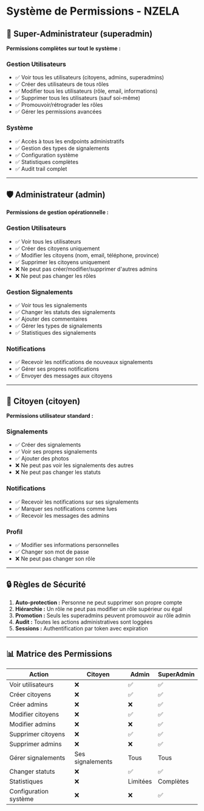 # Système de Permissions - NZELA

## 👑 Super-Administrateur (superadmin)
**Permissions complètes sur tout le système :**

### Gestion Utilisateurs
- ✅ Voir tous les utilisateurs (citoyens, admins, superadmins)
- ✅ Créer des utilisateurs de tous rôles
- ✅ Modifier tous les utilisateurs (rôle, email, informations)
- ✅ Supprimer tous les utilisateurs (sauf soi-même)
- ✅ Promouvoir/rétrograder les rôles
- ✅ Gérer les permissions avancées

### Système
- ✅ Accès à tous les endpoints administratifs
- ✅ Gestion des types de signalements
- ✅ Configuration système
- ✅ Statistiques complètes
- ✅ Audit trail complet

---

## 🛡️ Administrateur (admin)
**Permissions de gestion opérationnelle :**

### Gestion Utilisateurs
- ✅ Voir tous les utilisateurs
- ✅ Créer des citoyens uniquement
- ✅ Modifier les citoyens (nom, email, téléphone, province)
- ✅ Supprimer les citoyens uniquement
- ❌ Ne peut pas créer/modifier/supprimer d'autres admins
- ❌ Ne peut pas changer les rôles

### Gestion Signalements
- ✅ Voir tous les signalements
- ✅ Changer les statuts des signalements
- ✅ Ajouter des commentaires
- ✅ Gérer les types de signalements
- ✅ Statistiques des signalements

### Notifications
- ✅ Recevoir les notifications de nouveaux signalements
- ✅ Gérer ses propres notifications
- ✅ Envoyer des messages aux citoyens

---

## 👤 Citoyen (citoyen)
**Permissions utilisateur standard :**

### Signalements
- ✅ Créer des signalements
- ✅ Voir ses propres signalements
- ✅ Ajouter des photos
- ❌ Ne peut pas voir les signalements des autres
- ❌ Ne peut pas changer les statuts

### Notifications
- ✅ Recevoir les notifications sur ses signalements
- ✅ Marquer ses notifications comme lues
- ✅ Recevoir les messages des admins

### Profil
- ✅ Modifier ses informations personnelles
- ✅ Changer son mot de passe
- ❌ Ne peut pas changer son rôle

---

## 🔒 Règles de Sécurité

1. **Auto-protection :** Personne ne peut supprimer son propre compte
2. **Hiérarchie :** Un rôle ne peut pas modifier un rôle supérieur ou égal
3. **Promotion :** Seuls les superadmins peuvent promouvoir au rôle admin
4. **Audit :** Toutes les actions administratives sont loggées
5. **Sessions :** Authentification par token avec expiration

---

## 📊 Matrice des Permissions

| Action | Citoyen | Admin | SuperAdmin |
|--------|---------|--------|-----------|
| Voir utilisateurs | ❌ | ✅ | ✅ |
| Créer citoyens | ❌ | ✅ | ✅ |
| Créer admins | ❌ | ❌ | ✅ |
| Modifier citoyens | ❌ | ✅ | ✅ |
| Modifier admins | ❌ | ❌ | ✅ |
| Supprimer citoyens | ❌ | ✅ | ✅ |
| Supprimer admins | ❌ | ❌ | ✅ |
| Gérer signalements | Ses signalements | Tous | Tous |
| Changer statuts | ❌ | ✅ | ✅ |
| Statistiques | ❌ | Limitées | Complètes |
| Configuration système | ❌ | ❌ | ✅ |